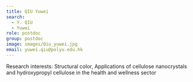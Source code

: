 ```yaml
---
title: QIU Yuwei
search:
  - Y. QIU
  - Yuwei
role: postdoc
group: postdoc
image: images/Qiu_yuwei.jpg
email: yuwei.qiu@polyu.edu.hk
---
```


Research interests: Structural color, Applications of cellulose nanocrystals and hydroxypropyl cellulose in the health and wellness sector
